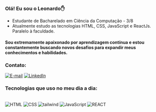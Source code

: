 ### Olá! Eu sou o Leonardo✋
<ul>
  <li> Estudante de Bacharelado em Ciência da Computação - 3/8<br/>
  <li> Atualmente estudo as tecnologias HTML, CSS, JavaScript e ReactJs. Paralelo à faculdade.
</ul>

#### Sou extremamente apaixonado por aprendizagem contínua e estou constantemente buscando novos desafios para expandir meus conhecimentos e habilidades.

### Contato:
[![E-mail](https://img.shields.io/badge/Gmail-D14836?style=for-the-badge&logo=gmail&logoColor=white)](mailto:leonardoocvrb@gmail.com) 
[![LinkedIn](https://img.shields.io/badge/LinkedIn-0077B5?style=for-the-badge&logo=linkedin&logoColor=white)](https://www.linkedin.com/in/leonardo-oliveira-de-castro-b90351250/) 
### Tecnologias que uso no meu dia a dia:
<div style="display: inline-block"><br/>
	<img align="center" alt="HTML" src="https://img.shields.io/badge/HTML5-E34F26?style=for-the-badge&logo=html5&logoColor=white"/>
	<img align="center" alt="CSS" src="https://img.shields.io/badge/CSS3-1572B6?style=for-the-badge&logo=css3&logoColor=white"/>
	<img align="center" alt="tailwind" src="https://img.shields.io/badge/Tailwind_CSS-38B2AC?style=for-the-badge&logo=tailwind-css&logoColor=white"/>
	<img align="center" alt="JavaScript" src="https://img.shields.io/badge/JavaScript-323330?style=for-the-badge&logo=javascript&logoColor=F7DF1E"/>
	<img align="center" alt="REACT" src="https://img.shields.io/badge/React-20232A?style=for-the-badge&logo=react&logoColor=61DAFB"/>
</div>
<!-- [![WhatsApp](https://img.shields.io/badge/WhatsApp-25D366?style=for-the-badge&logo=whatsapp&logoColor=white)](https://wa.me/5532999252997/?text=Olá!) -->

<!-- [![Anurag's GitHub stats-Dark](https://github-readme-stats.vercel.app/api?username=leooc1&show_icons=true&theme=dark#gh-dark-mode-only)](https://github.com/anuraghazra/github-readme-stats#gh-dark-mode-only) -->

<!-- [![Top Langs](https://github-readme-stats.vercel.app/api/top-langs/?username=leooc1&layout=compact)](https://github.com/anuraghazra/github-readme-stats) -->
